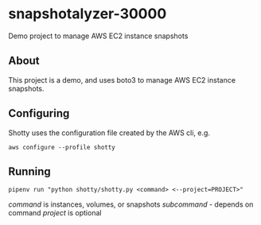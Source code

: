 # snapshotalyzer-30000
Demo project to manage AWS EC2 instance snapshots

## About

This project is a demo, and uses boto3 to manage AWS EC2 instance snapshots.

## Configuring 

Shotty uses the configuration file created by the AWS cli, e.g.

`aws configure --profile shotty`

## Running

`pipenv run "python shotty/shotty.py <command> <--project=PROJECT>"`

*command* is instances, volumes, or snapshots
*subcommand* - depends on command
*project* is optional

